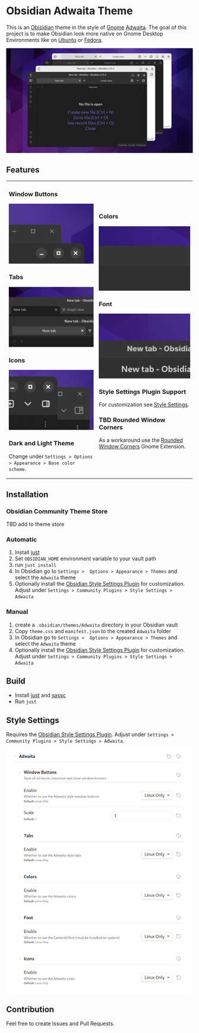 # Obsidian Adwaita Theme

This is an [Obisidian](https://obsidian.md/) theme in the style of [Gnome](https://www.gnome.org/) [Adwaita](https://en.wikipedia.org/wiki/Adwaita_(design_language)). The goal of this project is to make Obsidian look more native on Gnome Desktop Environments like on [Ubuntu](https://ubuntu.com/) or [Fedora](https://getfedora.org/). 

![](generated/theme-preview.png)

## Features 

<table>
<tr>
<td>

### Window Buttons
<img src="generated/compare-window-buttons.png">

### Tabs
<img src="generated/compare-tabs.png">

### Icons
<img src="generated/compare-icons.png">

### Dark and Light Theme
Change under `Settings > Options > Appearance > Base color scheme`.

</td>
<td>

### Colors
<img src="generated/compare-color.png">

### Font
<img src="generated/compare-font.png">

### Style Settings Plugin Support
For customization see [Style Settings](#style-settings).

### TBD Rounded Window Corners
As a workaround use the [Rounded Window Corners](https://extensions.gnome.org/extension/5237/rounded-window-corners/) Gnome Extension.

</td>
</tr>
</table>

## Installation

### Obsidian Community Theme Store
TBD add to theme store

### Automatic
1. Install [just](https://github.com/casey/just)
2. Set `OBSIDIAN_HOME` environment variable to your vault path
3. run `just install`
4. In Obsidian go to `Settings > 
Options > Appearance > Themes` and select the `Adwaita` theme
5. Optionally install the [Obsidian Style Settings Plugin](https://github.com/mgmeyers/obsidian-style-settings) for customization. Adjust under `Settings > Community Plugins > Style Settings > Adwaita`

### Manual

1. create a `.obsidian/themes/Adwaita` directory in your Obsidian vault
2. Copy `theme.css` and `manifest.json` to the created `Adwaita` folder
3. In Obsidian go to `Settings > 
Options > Appearance > Themes` and select the `Adwaita` theme
4. Optionally install the [Obsidian Style Settings Plugin](https://github.com/mgmeyers/obsidian-style-settings) for customization. Adjust under `Settings > Community Plugins > Style Settings > Adwaita`

## Build

- Install [just](https://github.com/casey/just) and [sassc](https://github.com/sass/sassc)
- Run `just`

## Style Settings
Requires the [Obsidian Style Settings Plugin](https://github.com/mgmeyers/obsidian-style-settings).
Adjust under `Settings > Community Plugins > Style Settings > Adwaita`.

![](src/preview/style-settings.png)

## Contribution
Feel free to create Issues and Pull Requests.
